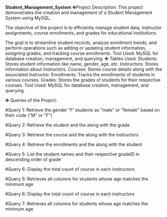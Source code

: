 **Student_Management_System**
✤Project Description: This project demonstrates the creation and management of a Student Management System using MySQL.

The objective of the project is to efficiently manage student data, instructor assignments, course enrollments, and grades for educational institutions.

The goal is to streamline student records, analyze enrollment trends, and perform operations such as adding or updating student information, assigning grades, and tracking course enrollments.
Tool Used: MySQL for database creation, management, and querying.
✤ Tables Used: Students: Stores student information like name, gender, age, etc. Instructors: Stores information about instructors. Courses: Stores course details along with the associated instructor. Enrollments: Tracks the enrollments of students in various courses. Grades: Stores the grades of students for their respective courses.
Tool Used: MySQL for database creation, management, and querying.

✤ Queries of the Project:

#Query 1: Retrieve the gender “f” students as "male" or "female" based on their code ("M" or "F")

#Query 2: Retrieve the student and the along with the grade

#Query 3: Retrieve the course and the along with the instructors

#Query 4: Retrieve the enrollments and the along with the student

#Query 5: List the student names and their respective gradeID in descending order of grade

#Query 6: Display the total count of course in each instructors

#Query 5: Retrieves all columns for students whose age matches the minimum age

#Query 6: Display the total count of course in each instructors

#Query 7: Retrieves all columns for students whose age matches the minimum age



